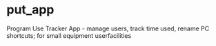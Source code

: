 # put_app
Program Use Tracker App - manage users, track time used, rename PC shortcuts; for small equipment userfacilities
